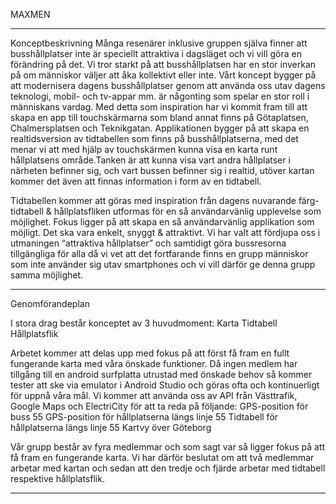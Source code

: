 MAXMEN

--------------------------------------------------------------------------------------------------------------------------------
Konceptbeskrivning
Många resenärer inklusive gruppen själva finner att busshållplatser inte är speciellt attraktiva i dagsläget och vi vill göra en förändring på det. Vi tror starkt på att busshållplatsen har en stor inverkan på om människor väljer att åka kollektivt eller inte.
Vårt koncept bygger på att modernisera dagens busshållplatser genom att använda oss utav dagens teknologi, mobil- och tv-appar mm. är någonting som spelar en stor roll i människans vardag. Med detta som inspiration har vi kommit fram till att skapa en app till touchskärmarna som bland annat finns på Götaplatsen, Chalmersplatsen och Teknikgatan.
Applikationen bygger på att skapa en realtidsversion av tidtabellen som finns på busshållplatserna, med det menar vi att med hjälp av touchskärmen kunna visa en karta runt hållplatsens område.Tanken är att kunna visa vart andra hållplatser i närheten befinner sig, och vart bussen befinner sig i realtid, utöver kartan kommer det även att finnas information i form av en tidtabell.

Tidtabellen kommer att göras med inspiration från dagens nuvarande färg-tidtabell & hållplatsfliken utformas för en så användarvänlig upplevelse som möjlighet.
Fokus ligger på att skapa en så användarvänlig applikation som möjligt. Det ska vara enkelt, snyggt & attraktivt. Vi har valt att fördjupa oss i utmaningen “attraktiva hållplatser” och samtidigt göra bussresorna tillgängliga för alla då vi vet att det fortfarande finns en grupp människor som inte använder sig utav smartphones och vi vill därför ge denna grupp samma möjlighet.

--------------------------------------------------------------------------------------------------------------------------------

Genomförandeplan

I stora drag består konceptet av 3 huvudmoment:
Karta
Tidtabell
Hållplatsflik

Arbetet kommer att delas upp med fokus på att först få fram en fullt fungerande karta med våra önskade funktioner. Då ingen medlem har tillgång till en android surfplatta utrustad med önskade behov så kommer tester att ske via emulator i Android Studio och göras ofta och kontinuerligt för uppnå våra mål.
Vi kommer att använda oss av API från Västtrafik, Google Maps och ElectriCity för att ta reda på följande:
GPS-position för buss 55
GPS-position för hållplatserna längs linje 55
Tidtabell för hållplatserna längs linje 55
Kartvy över Göteborg

Vår grupp består av fyra medlemmar och som sagt var så ligger fokus på att få fram en fungerande karta. Vi har därför beslutat om att två medlemmar arbetar med kartan och sedan att den tredje och fjärde arbetar med tidtabell respektive hållplatsflik.

--------------------------------------------------------------------------------------------------------------------------------
